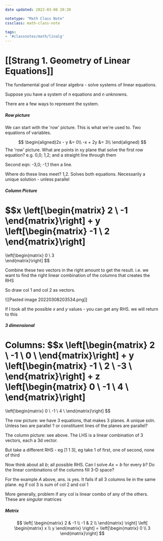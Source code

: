 ```yaml
---
date updated: 2022-03-08 20:20

notetype: "Math Class Note"
cssclass: math-class-note

tags: 
- '#classnotes/math/linalg'
---
```


# [[Strang 1. Geometry of Linear Equations]]

The fundamental goal of linear algebra - solve systems of linear equations. 

Suppose you have a system of $n$ equations and $n$ unknowns. 

There are a few ways to represent the system. 

##### Row picture

We can start with the 'row' picture. This is what we're used to. Two equations of variables.  

$$
\begin{aligned}2x - y &= 0\\
-x + 2y &= 3\\
\end{aligned}
$$
The 'row' picture. What are points in xy plane that solve the first row equation? e.g. 0,0; 1,2; and a straight line through them

Second eqn: -3,0; -1,1 then a line. 

Where do these lines meet? 1,2. Solves both equations. Necessarily a unique solution - unless parallel

##### Column Picture

$$x \left[\begin{matrix}
2 \\ -1
\end{matrix}\right] + 
y \left[\begin{matrix}
-1 \\ 2
\end{matrix}\right]
 = 
\left[\begin{matrix}
0 \\ 3	
\end{matrix}\right]
$$

Combine these two vectors in the right amount to get the result. i.e. we want to find the right linear combination of the columns that creates the RHS

So draw col 1 and col 2 as vectors. 

![[Pasted image 20220308203534.png]]

If I took all the possible $x$ and $y$ values - you can get any RHS. we will return to this


##### 3 dimensional 

Columns: 
$$x \left[\begin{matrix}
2 \\ -1 \\ 0 \\ 
\end{matrix}\right] + 
y \left[\begin{matrix}
-1 \\ 2 \\ -3 \\
\end{matrix}\right] + 
z \left[\begin{matrix}
0 \\ -1 \\ 4 \\
\end{matrix}\right]
 = 
\left[\begin{matrix}
0 \\ -1 \\ 4 \\
\end{matrix}\right]
$$


The row picture: we have 3 equations, that makes 3 planes. A unique soln. Unless two are parallel ? or constituent lines of the planes are parallel?

The column picture: see above. The LHS is a linear combination of 3 vectors, each a 3d vector. 


But take a different RHS - eg $[1 \; 1 \; 3]$, eg take 1 of first, one of second, none of third


Now think about all $b$; all possible RHS. Can I solve $Ax = b$ for every $b$? Do the linear combinations of the columns fill 3-D space? 

For the example $A$ above, ans. is yes. It fails if all 3 columns lie in the same plane. eg if col 3 is sum of col 2 and col 1

More generally, problem if any col is linear combo of any of the others. These are _singular_ matrices


##### Matrix 


$$
\left[
\begin{matrix}
2 & -1 \\
-1 & 2 \\
\end{matrix}
\right]
\left[
\begin{matrix} x \\ y \end{matrix}
\right]
= \left[\begin{matrix} 0 \\ 3 \end{matrix}\right]
$$

